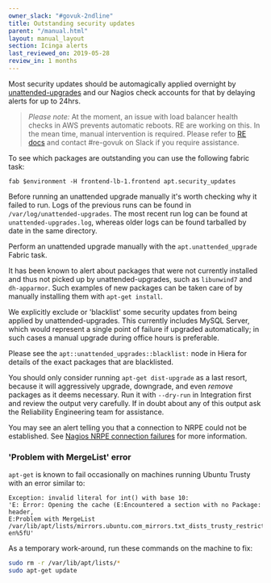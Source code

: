 ```yaml
---
owner_slack: "#govuk-2ndline"
title: Outstanding security updates
parent: "/manual.html"
layout: manual_layout
section: Icinga alerts
last_reviewed_on: 2019-05-28
review_in: 1 months
---
```


Most security updates should be automagically applied overnight by
[unattended-upgrades](https://help.ubuntu.com/community/AutomaticSecurityUpdates#Using_the_.22unattended-upgrades.22_package)
and our Nagios check accounts for that by delaying alerts for up to
24hrs.

> *Please note:*
> At the moment, an issue with load balancer health checks in AWS prevents automatic reboots.
> RE are working on this. In the mean time, manual intervention is required. Please refer to [RE docs](https://docs.google.com/document/d/1QhB9QIpePAoaQTrK-6d0dSMN0pK0wMUH8_KtZ8tAns8/edit?usp=sharing)
> and contact #re-govuk on Slack if you require assistance.

To see which packages are outstanding you can use the following fabric task:

    fab $environment -H frontend-lb-1.frontend apt.security_updates

Before running an unattended upgrade manually it's worth checking why it
failed to run. Logs of the previous runs can be found in
`/var/log/unattended-upgrades`. The most recent run log can be found at
`unattended-upgrades.log`, whereas older logs can be found tarballed by
date in the same directory.

Perform an unattended upgrade manually with the `apt.unattended_upgrade`
Fabric task.

It has been known to alert about packages that were not currently
installed and thus not picked up by unattended-upgrades, such as
`libunwind7` and `dh-apparmor`. Such examples of new packages can be
taken care of by manually installing them with `apt-get install`.

We explicitly exclude or 'blacklist' some security updates from being
applied by unattended-upgrades. This currently includes MySQL Server,
which would represent a single point of failure if upgraded
automatically; in such cases a manual upgrade during office hours is
preferable.

Please see the `apt::unattended_upgrades::blacklist:` node in Hiera for
details of the exact packages that are blacklisted.

You should only consider running `apt-get dist-upgrade` as a last
resort, because it will aggressively upgrade, downgrade, and even
_remove_ packages as it deems necessary. Run it with `--dry-run` in
Integration first and review the output very carefully. If in doubt
about any of this output ask the Reliability Engineering team for
assistance.

You may see an alert telling you that a connection to NRPE could not be
established. See [Nagios NRPE connection
failures](/manual/nagios-nrpe-connection-failures.html) for more
information.

### 'Problem with MergeList' error

`apt-get` is known to fail occasionally on machines running Ubuntu
Trusty with an error similar to:

```
Exception: invalid literal for int() with base 10:
'E: Error: Opening the cache (E:Encountered a section with no Package: header,
E:Problem with MergeList /var/lib/apt/lists/mirrors.ubuntu.com_mirrors.txt_dists_trusty_restricted_i18n_Translation-en%5fU'
```

As a temporary work-around, run these commands on the machine to fix:

```bash
sudo rm -r /var/lib/apt/lists/*
sudo apt-get update
```
